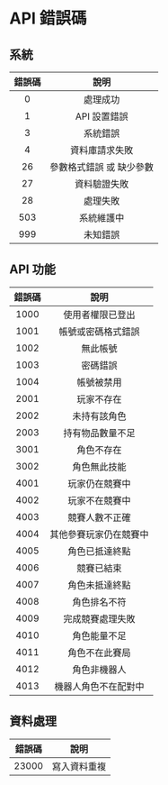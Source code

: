 # API 錯誤碼

## 系統

| 錯誤碼 | 說明 |
|:-:|:-:|
| 0 | 處理成功 |
| 1 | API 設置錯誤 |
| 3 | 系統錯誤 |
| 4 | 資料庫請求失敗 |
| 26 | 參數格式錯誤 或 缺少參數 |
| 27 | 資料驗證失敗 |
| 28 | 處理失敗 |
| 503 | 系統維護中 |
| 999 | 未知錯誤 |

## API 功能

| 錯誤碼 | 說明 |
|:-:|:-:|
| 1000 | 使用者權限已登出 |
| 1001 | 帳號或密碼格式錯誤 |
| 1002 | 無此帳號 |
| 1003 | 密碼錯誤 |
| 1004 | 帳號被禁用 |
| 2001 | 玩家不存在 |
| 2002 | 未持有該角色 |
| 2003 | 持有物品數量不足 |
| 3001 | 角色不存在 |
| 3002 | 角色無此技能 |
| 4001 | 玩家仍在競賽中 |
| 4002 | 玩家不在競賽中 |
| 4003 | 競賽人數不正確 |
| 4004 | 其他參賽玩家仍在競賽中 |
| 4005 | 角色已抵達終點 |
| 4006 | 競賽已結束 |
| 4007 | 角色未抵達終點 |
| 4008 | 角色排名不符 |
| 4009 | 完成競賽處理失敗 |
| 4010 | 角色能量不足 |
| 4011 | 角色不在此賽局 |
| 4012 | 角色非機器人 |
| 4013 | 機器人角色不在配對中 |

## 資料處理

| 錯誤碼 | 說明 |
|:-:|:-:|
| 23000 | 寫入資料重複 |